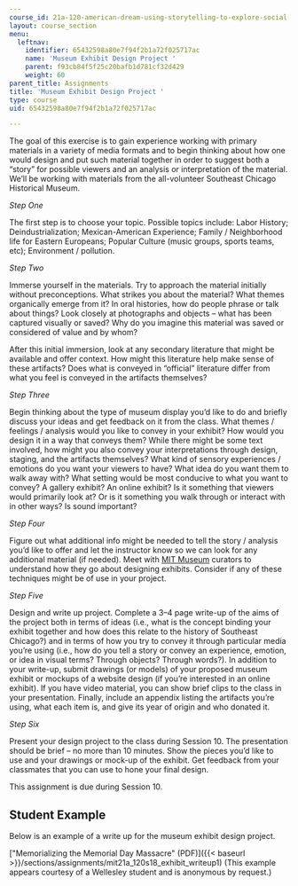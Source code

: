 ```yaml
---
course_id: 21a-120-american-dream-using-storytelling-to-explore-social-class-in-the-united-states-spring-2018
layout: course_section
menu:
  leftnav:
    identifier: 65432598a80e7f94f2b1a72f025717ac
    name: 'Museum Exhibit Design Project '
    parent: f93cb84f5f25c20bafb1d781cf32d429
    weight: 60
parent_title: Assignments
title: 'Museum Exhibit Design Project '
type: course
uid: 65432598a80e7f94f2b1a72f025717ac

---
```


The goal of this exercise is to gain experience working with primary materials in a variety of media formats and to begin thinking about how one would design and put such material together in order to suggest both a “story” for possible viewers and an analysis or interpretation of the material. We’ll be working with materials from the all-volunteer Southeast Chicago Historical Museum.

_Step One_

The first step is to choose your topic. Possible topics include: Labor History; Deindustrialization; Mexican-American Experience; Family / Neighborhood life for Eastern Europeans; Popular Culture (music groups, sports teams, etc); Environment / pollution.

_Step Two_

Immerse yourself in the materials. Try to approach the material initially without preconceptions. What strikes you about the material? What themes organically emerge from it? In oral histories, how do people phrase or talk about things? Look closely at photographs and objects – what has been captured visually or saved? Why do you imagine this material was saved or considered of value and by whom?

After this initial immersion, look at any secondary literature that might be available and offer context. How might this literature help make sense of these artifacts? Does what is conveyed in “official” literature differ from what you feel is conveyed in the artifacts themselves?

_Step Three_

Begin thinking about the type of museum display you’d like to do and briefly discuss your ideas and get feedback on it from the class. What themes / feelings / analysis would you like to convey in your exhibit? How would you design it in a way that conveys them? While there might be some text involved, how might you also convey your interpretations through design, staging, and the artifacts themselves? What kind of sensory experiences / emotions do you want your viewers to have? What idea do you want them to walk away with? What setting would be most conducive to what you want to convey? A gallery exhibit? An online exhibit? Is it something that viewers would primarily look at? Or is it something you walk through or interact with in other ways? Is sound important?

_Step Four_

Figure out what additional info might be needed to tell the story / analysis you’d like to offer and let the instructor know so we can look for any additional material (if needed). Meet with [MIT Museum](https://mitmuseum.mit.edu/) curators to understand how they go about designing exhibits. Consider if any of these techniques might be of use in your project.

_Step Five_

Design and write up project. Complete a 3–4 page write-up of the aims of the project both in terms of ideas (i.e., what is the concept binding your exhibit together and how does this relate to the history of Southeast Chicago?) and in terms of how you try to convey it through particular media you’re using (i.e., how do you tell a story or convey an experience, emotion, or idea in visual terms? Through objects? Through words?). In addition to your write-up, submit drawings (or models) of your proposed museum exhibit or mockups of a website design (if you’re interested in an online exhibit). If you have video material, you can show brief clips to the class in your presentation. Finally, include an appendix listing the artifacts you’re using, what each item is, and give its year of origin and who donated it.

_Step Six_

Present your design project to the class during Session 10. The presentation should be brief – no more than 10 minutes. Show the pieces you’d like to use and your drawings or mock-up of the exhibit. Get feedback from your classmates that you can use to hone your final design.

This assignment is due during Session 10.

Student Example
---------------

Below is an example of a write up for the museum exhibit design project.

["Memorializing the Memorial Day Massacre" (PDF)]({{< baseurl >}}/sections/assignments/mit21a_120s18_exhibit_writeup1) (This example appears courtesy of a Wellesley student and is anonymous by request.)